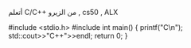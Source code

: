 أتعلم C/C++ من الزيرو , cs50 , ALX

#include <stdio.h>
#include <iostream>
int main()
{
  printf("C\n");
  std::cout>>"C++">>endl;
  return 0;
}
